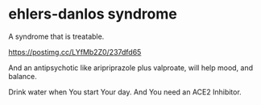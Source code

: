 # ehlers-danlos syndrome
A syndrome that is treatable.

https://postimg.cc/LYfMb2Z0/237dfd65

And an antipsychotic like aripriprazole plus valproate, will help mood, and balance.

Drink water when You start Your day.
And You need an ACE2 Inhibitor.
